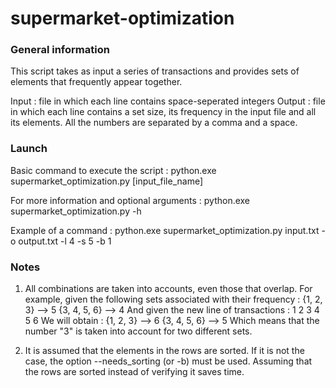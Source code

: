 # supermarket-optimization

### General information ###
This script takes as input a series of transactions and provides sets of elements that frequently appear together.

Input : file in which each line contains space-seperated integers
Output : file in which each line contains a set size, its frequency in the input file and all its elements. All the numbers are separated by a comma and a space.

### Launch ###
Basic command to execute the script :
python.exe supermarket_optimization.py [input_file_name]

For more information and optional arguments :
python.exe supermarket_optimization.py -h

Example of a command :
python.exe supermarket_optimization.py input.txt -o output.txt -l 4 -s 5 -b 1

### Notes ###

1) All combinations are taken into accounts, even those that overlap. For example, given the following sets associated with their frequency :
{1, 2, 3} --> 5
{3, 4, 5, 6} --> 4
And given the new line of transactions :
1 2 3 4 5 6
We will obtain :
{1, 2, 3} --> 6
{3, 4, 5, 6} --> 5
Which means that the number "3" is taken into account for two different sets.

2) It is assumed that the elements in the rows are sorted. If it is not the case, the option --needs_sorting (or -b) must be used. Assuming that the rows are sorted instead of verifying it saves time.
